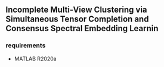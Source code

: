 ## Incomplete Multi-View Clustering via Simultaneous Tensor Completion and Consensus Spectral Embedding Learnin


### requirements
- MATLAB R2020a

